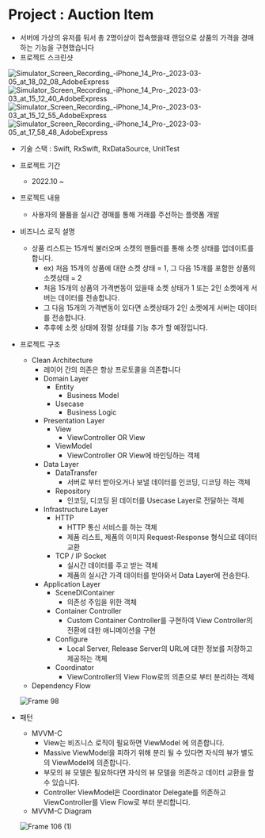 # Project : Auction Item
- 서버에 가상의 유저를 둬서 총 2명이상이 접속했을때 랜덤으로 상품의 가격을 경매하는 기능을 구현했습니다
- 프로젝트 스크린샷

![Simulator_Screen_Recording_-_iPhone_14_Pro_-_2023-03-05_at_18_02_08_AdobeExpress](https://user-images.githubusercontent.com/78067919/222951475-5cae659c-8769-47c6-b075-7c48b03df477.gif)
![Simulator_Screen_Recording_-_iPhone_14_Pro_-_2023-03-03_at_15_12_40_AdobeExpress](https://user-images.githubusercontent.com/78067919/222949209-a2312756-32ba-466b-af08-bcddaab110a1.gif)
![Simulator_Screen_Recording_-_iPhone_14_Pro_-_2023-03-03_at_15_12_55_AdobeExpress](https://user-images.githubusercontent.com/78067919/222946917-f0838df4-b06b-40e5-8ccd-4eebd0f24085.gif)
![Simulator_Screen_Recording_-_iPhone_14_Pro_-_2023-03-05_at_17_58_48_AdobeExpress](https://user-images.githubusercontent.com/78067919/222951385-6183a7c1-829a-45e5-92f7-c7d27cad3db9.gif)

- 기술 스택 : Swift, RxSwift, RxDataSource, UnitTest
- 프로젝트 기간
    - 2022.10 ~
- 프로젝트 내용
    - 사용자의 물품을 실시간 경매를 통해 거래를 주선하는 플랫폼 개발
- 비즈니스 로직 설명
    - 상품 리스트는 15개씩 불러오며 소켓의 핸들러를 통해 소켓 상태를 업데이트를 합니다.
        - ex) 처음 15개의 상품에 대한 소켓 상태 = 1, 그 다음 15개를 포함한 상품의 소켓상태 = 2
        - 처음 15개의 상품의 가격변동이 있을때 소켓 상태가 1 또는 2인 소켓에게 서버는 데이터를 전송합니다.
        - 그 다음 15개의 가격변동이 있다면 소켓상태가 2인 소켓에게 서버는 데이터를 전송합니다.
        - 추후에 소켓 상태에 정렬 상태를 기능 추가 할 예정입니다.
- 프로젝트 구조
    - Clean Architecture
        - 레이어 간의 의존은 항상 프로토콜을 의존합니다
        - Domain Layer
            - Entity
                - Business Model
            - Usecase
                - Business Logic
        - Presentation Layer
            - View
                - ViewController OR View
            - ViewModel
                - ViewController OR View에 바인딩하는 객체
        - Data Layer
            - DataTransfer
                - 서버로 부터 받아오거나 보낼 데이터를 인코딩, 디코딩 하는 객체
            - Repository
                - 인코딩, 디코딩 된 데이터를 Usecase Layer로 전달하는 객체
        - Infrastructure Layer
            - HTTP
                - HTTP 통신 서비스를 하는 객체
                - 제품 리스트, 제품의 이미지 Request-Response 형식으로 데이터 교환
            - TCP / IP Socket
                - 실시간 데이터를 주고 받는 객체
                - 제품의 실시간 가격 데이터를 받아와서 Data Layer에 전송한다.
        - Application Layer
            - SceneDIContainer
                - 의존성 주입을 위한 객체
            - Container Controller
                - Custom Container Controller를 구현하여 View Controller의 전환에 대한 애니메이션을 구현
            - Configure
                - Local Server, Release Server의 URL에 대한 정보를 저장하고 제공하는 객체
            - Coordinator
                - ViewController의 View Flow로의 의존으로 부터 분리하는 객체
    - Dependency Flow
    
   ![Frame 98](https://user-images.githubusercontent.com/78067919/222644174-259f942d-4795-430a-8bb9-92668a804a71.png)

- 패턴
    - MVVM-C
        - View는 비즈니스 로직이 필요하면 ViewModel 에 의존합니다.
        - Massive ViewModel을 피하기 위해 분리 될 수 있다면 자식의 뷰가 별도의 ViewModel에 의존합니다.
        - 부모의 뷰 모델은 필요하다면 자식의 뷰 모델을 의존하고 데이터 교환을 할 수 있습니다.
        - Controller ViewModel은 Coordinator Delegate를 의존하고 ViewController를 View Flow로 부터 분리합니다.
    - MVVM-C Diagram
    
    ![Frame 106 (1)](https://user-images.githubusercontent.com/78067919/222886284-5fccab70-5198-4f51-8b40-d019d63dabbd.png)

